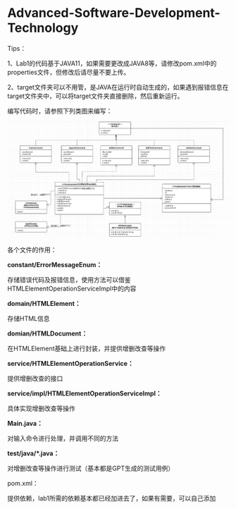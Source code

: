 # Advanced-Software-Development-Technology

Tips：

1、Lab1的代码基于JAVA11，如果需要更改成JAVA8等，请修改pom.xml中的properties文件，但修改后请尽量不要上传。

2、target文件夹可以不用管，是JAVA在运行时自动生成的，如果遇到报错信息在target文件夹中，可以将target文件夹直接删除，然后重新运行。



编写代码时，请参照下列类图来编写：

![acf2d91fb368a0a049a35490bd275e2](p1.png)



各个文件的作用：

**constant/ErrorMessageEnum：**

存储错误代码及报错信息，使用方法可以借鉴HTMLElementOperationServiceImpl中的内容

**domain/HTMLElement：**

存储HTML信息

**domian/HTMLDocument：**

在HTMLElement基础上进行封装，并提供增删改查等操作

**service/HTMLElementOperationService：**

提供增删改查的接口

**service/impl/HTMLElementOperationServiceImpl：**

具体实现增删改查等操作

**Main.java：**

对输入命令进行处理，并调用不同的方法

**test/java/*.java：**

对增删改查等操作进行测试（基本都是GPT生成的测试用例）

pom.xml：

提供依赖，lab1所需的依赖基本都已经加进去了，如果有需要，可以自己添加

